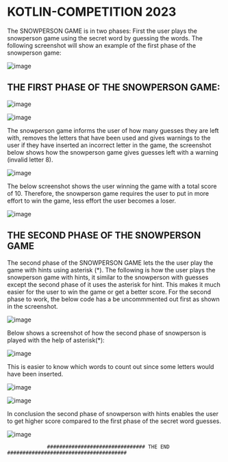   # KOTLIN-COMPETITION 2023

The SNOWPERSON GAME is in two phases:
First the user plays the snowperson game using the secret word by guessing the words. The following screenshot will show an example of the first phase of the snowperson game:

![image](https://user-images.githubusercontent.com/121839880/212193596-38626503-d798-4106-a538-6355b5e3c026.png)


  ## THE FIRST PHASE OF THE SNOWPERSON GAME:


![image](https://user-images.githubusercontent.com/121839880/212193917-021d2457-a31f-4e30-a229-63606c305424.png)



![image](https://user-images.githubusercontent.com/121839880/212194042-466a6228-f1d3-41fd-a146-93cf333e8efc.png)


The snowperson game informs the user of how many guesses they are left with, removes the letters that have been used and gives warnings to the user if they have inserted an incorrect letter in the game, the screenshot below shows how the snowperson game gives guesses left with a warning (invalid letter 8).

![image](https://user-images.githubusercontent.com/121839880/212194859-00c0c8c3-a70c-40fd-8ffb-8619e950b3bc.png)


The below screenshot shows the user winning the game with a total score of 10. Therefore, the snowperson game requires the user to put in more effort to win the game, less effort the user becomes a loser.


![image](https://user-images.githubusercontent.com/121839880/212195808-2c0364ec-6b2e-4501-90ba-b951c2483197.png)


## THE SECOND PHASE OF THE SNOWPERSON GAME 

The second phase of the SNOWPERSON GAME lets the the user play the game with hints using asterisk (*). The following is how the user plays the snowperson game with hints, it similar to the snowperson with guesses except the second phase of it uses the asterisk for hint. This makes it much easier for the user to win the game or get a better score. For the second phase to work, the below code has a be uncommmented out first as shown in the screenshot.

![image](https://user-images.githubusercontent.com/121839880/212197089-c9c862a0-a5ec-4586-b9fb-bf82bc80f573.png)

Below shows a screenshot of how the second phase of snowperson is played with the help of asterisk(*):

![image](https://user-images.githubusercontent.com/121839880/212197703-4245aac1-b757-4aaa-b7f4-f4657ba0f65b.png)


This is easier to know which words to count out since some letters would have been inserted.

![image](https://user-images.githubusercontent.com/121839880/212198041-700a4807-dede-49d6-8362-3e70adac9a9e.png)


![image](https://user-images.githubusercontent.com/121839880/212198210-896b8505-2bf4-4fbd-80a1-65253ef7ab36.png)

 In conclusion the second phase of snowperson with hints enables the user to get higher score compared to the first phase of the secret word guesses.
 
 ![image](https://user-images.githubusercontent.com/121839880/212198515-e96a25e6-26a4-41d7-8d78-8a7822e72508.png)


                 ################################ THE END #######################################




